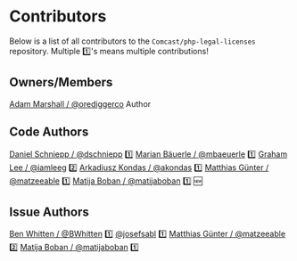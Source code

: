 # Contributors
Below is a list of all contributors to the `Comcast/php-legal-licenses` repository. Multiple :one:'s means multiple contributions!

## Owners/Members
[Adam Marshall / @orediggerco](https://github.com/orediggerco) Author

## Code  Authors
[Daniel Schniepp / @dschniepp](https://github.com/dschniepp) :one:
[Marian Bäuerle / @mbaeuerle](https://github.com/mbaeuerle) :one:
[Graham Lee / @iamleeg](https://github.com/iamleeg) :two:
[Arkadiusz Kondas / @akondas](https://github.com/akondas) :one:
[Matthias Günter / @matzeeable](https://github.com/matzeeable) :one:
[Matija Boban / @matijaboban](https://github.com/matijaboban) :one: :new:

## Issue Authors
[Ben Whitten / @BWhitten](https://github.com/BWhitten) :one:
[@josefsabl](https://github.com/josefsabl) :one:
[Matthias Günter / @matzeeable](https://github.com/matzeeable) :two:
[Matija Boban / @matijaboban](https://github.com/matijaboban) :one:


